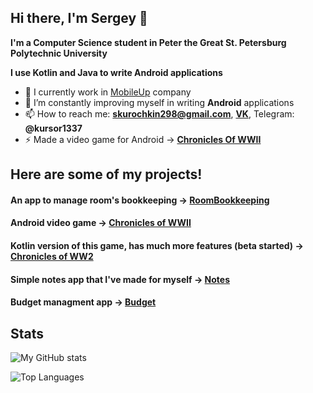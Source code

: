 ## Hi there, I'm Sergey 👋

**I'm a Computer Science student in Peter the Great St. Petersburg Polytechnic University**

**I use Kotlin and Java to write Android applications**

- 🔭 I currently work in [MobileUp](https://github.com/MobileUpLLC) company
- 🌱 I’m constantly improving myself in writing **Android** applications
- 📫 How to reach me: **skurochkin298@gmail.com**, [**VK**](https://vk.com/gray_chiken), Telegram: **@kursor1337**
- ⚡ Made a video game for Android -> [**Chronicles Of WWII**](https://github.com/kursor1337/Chronicles-of-WWII)

## Here are some of my projects!
#### An app to manage room's bookkeeping -> [RoomBookkeeping](https://github.com/kursor1337/RoomBookkeeping)
#### Android video game -> [Chronicles of WWII](https://github.com/kursor1337/Chronicles-of-WWII)
#### Kotlin version of this game, has much more features (beta started) -> [Chronicles of WW2](https://github.com/kursor1337/ChroniclesOfWW2-kt)
#### Simple notes app that I've made for myself -> [Notes](https://github.com/kursor1337/Notes)
#### Budget managment app -> [Budget](https://github.com/kursor1337/Budget)

## Stats
![My GitHub stats](https://github-readme-stats.vercel.app/api?username=kursor1337&show_icons=true&theme=dracula)

![Top Languages](https://github-readme-stats.vercel.app/api/top-langs/?username=kursor1337&theme=dracula)
